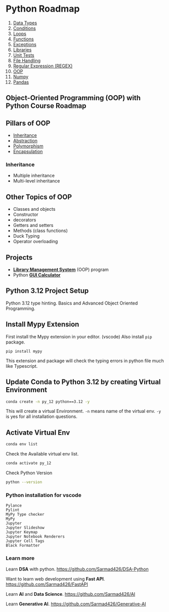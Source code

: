# Python Roadmap

1. [Data Types](/1-Data-types/)
2. [Conditions](/2-Conditions)
3. [Loops](/2A-Loops/)
4. [Functions](/3-Functions/)
5. [Exceptions](/4-Exceptions/)
6. [Libraries](/5-Libraries/)
7. [Unit Tests](/5A-unit-tests/)
8. [File Handling](/6-File-IO/)
9. [Regular Expression (REGEX)](/6A-Regex/)
10. [OOP](/7-OOP/)
11. [Numpy](/8-Numpy/)
12. [Pandas](/9-Pandas/)

## Object-Oriented Programming (OOP) with Python Course Roadmap

## Pillars of OOP

- [Inheritance](/7-OOP/inheritance/)
- [Abstraction](/7-OOP/Abstraction/)
- [Polymorphism](/7-OOP/Polymorphism)
- [Encapsulation](/7-OOP/Encapsulation)

### Inheritance

- Multiple inheritance
- Multi-level inheritance

## Other Topics of OOP

- Classes and objects
- Constructor
- decorators
- Getters and setters
- Methods (class functions)
- Duck Typing
- Operator overloading

## Projects

- **[Library Management System](/Final-project/)** (OOP) program
- Python **[GUI Calculator](/GUI-calculator/)**

## Python 3.12 Project Setup

Python 3.12 type hinting. Basics and Advanced Object Oriented Programming.

## Install Mypy Extension

First install the Mypy extension in your editor. (vscode)
Also install `pip` package.

``` pip
pip install mypy
```

This extension and package will check the typing errors in python file much like Typescript.

## Update Conda to Python 3.12 by creating Virtual Environment

```bash
conda create -n py_12 python==3.12 -y
```

This will create a virtual Environment.
`-n` means name of the virtual env.
`-y` is yes for all installation questions.

## Activate Virtual Env

```bash
conda env list
```

Check the Available virtual env list.

```bash
conda activate py_12
```

Check Python Version

```bash
python --version
```

### Python installation for vscode

```pip
Pylance
Pylint
MyPy Type checker
MyPy
Jupyter
Jupyter Slideshow
Jupyter Keymap
Jupyter Notebook Renderers
Jupyter Cell Tags
Black Formatter
```

### Learn more

Learn **DSA** with python. <https://github.com/Sarmad426/DSA-Python>

Want to learn web development using **Fast API**. <https://github.com/Sarmad426/FastAPI>

Learn **AI** and **Data Science**. <https://github.com/Sarmad426/AI>

Learn **Generative AI**. <https://github.com/Sarmad426/Generative-AI>
